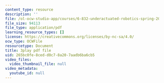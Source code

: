 ```yaml
---
content_type: resource
description: ''
file: /ol-ocw-studio-app/courses/6-832-underactuated-robotics-spring-2009/265bc0fe8cedd0c78a207aadb6ba6cb5_7la43dvoLh0.pdf
file_size: 94113
file_type: application/pdf
learning_resource_types: []
license: https://creativecommons.org/licenses/by-nc-sa/4.0/
ocw_type: OCWFile
resourcetype: Document
title: 3play pdf file
uid: 265bc0fe-8ced-d0c7-8a20-7aadb6ba6cb5
video_files:
  video_thumbnail_file: null
video_metadata:
  youtube_id: null
---
```

